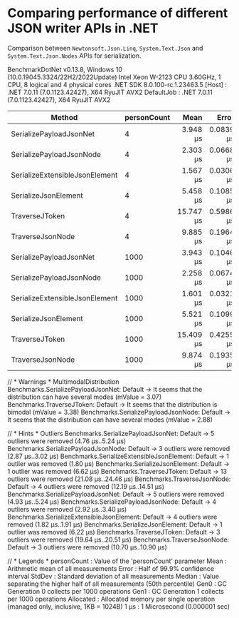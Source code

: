 # Comparing performance of different JSON writer APIs in .NET

Comparison between `Newtonsoft.Json.Linq`, `System.Text.Json` and `System.Text.Json.Nodes` APIs for
serialization.

BenchmarkDotNet v0.13.8, Windows 10 (10.0.19045.3324/22H2/2022Update)
Intel Xeon W-2123 CPU 3.60GHz, 1 CPU, 8 logical and 4 physical cores
.NET SDK 8.0.100-rc.1.23463.5
  [Host]     : .NET 7.0.11 (7.0.1123.42427), X64 RyuJIT AVX2
  DefaultJob : .NET 7.0.11 (7.0.1123.42427), X64 RyuJIT AVX2

| Method                         | personCount | Mean      | Error     | StdDev    | Median    | Gen0   | Gen1   | Allocated |
|------------------------------- |------------ |----------:|----------:|----------:|----------:|-------:|-------:|----------:|
| SerializePayloadJsonNet        | 4           |  3.948 μs | 0.0839 μs | 0.2408 μs |  3.893 μs | 1.9226 |      - |   8.11 KB |
| SerializePayloadJsonNode       | 4           |  2.303 μs | 0.0668 μs | 0.1939 μs |  2.243 μs | 0.4616 |      - |   1.95 KB |
| SerializeExtensibleJsonElement | 4           |  1.567 μs | 0.0306 μs | 0.0567 μs |  1.559 μs | 0.4749 |      - |   2.01 KB |
| SerializeJsonElement           | 4           |  5.458 μs | 0.1085 μs | 0.2515 μs |  5.371 μs | 1.5564 |      - |   6.58 KB |
| TraverseJToken                 | 4           | 15.747 μs | 0.5986 μs | 1.6385 μs | 15.382 μs | 3.2349 | 0.0305 |  13.73 KB |
| TraverseJsonNode               | 4           |  9.885 μs | 0.1964 μs | 0.5277 μs |  9.757 μs | 1.8616 |      - |   7.88 KB |
| SerializePayloadJsonNet        | 1000        |  3.943 μs | 0.1046 μs | 0.3002 μs |  3.904 μs | 1.9226 |      - |   8.11 KB |
| SerializePayloadJsonNode       | 1000        |  2.258 μs | 0.0674 μs | 0.1944 μs |  2.220 μs | 0.4616 |      - |   1.95 KB |
| SerializeExtensibleJsonElement | 1000        |  1.601 μs | 0.0321 μs | 0.0717 μs |  1.598 μs | 0.4749 |      - |   2.01 KB |
| SerializeJsonElement           | 1000        |  5.521 μs | 0.1099 μs | 0.1744 μs |  5.535 μs | 1.5564 |      - |   6.58 KB |
| TraverseJToken                 | 1000        | 15.409 μs | 0.4255 μs | 1.2345 μs | 14.992 μs | 3.2349 | 0.0305 |  13.73 KB |
| TraverseJsonNode               | 1000        |  9.874 μs | 0.1935 μs | 0.2955 μs |  9.785 μs | 1.8616 |      - |   7.88 KB |

// * Warnings *
MultimodalDistribution
  Benchmarks.SerializePayloadJsonNet: Default  -> It seems that the distribution can have several modes (mValue = 3.07)
  Benchmarks.TraverseJToken: Default           -> It seems that the distribution is bimodal (mValue = 3.38)
  Benchmarks.SerializePayloadJsonNode: Default -> It seems that the distribution can have several modes (mValue = 2.88)

// * Hints *
Outliers
  Benchmarks.SerializePayloadJsonNet: Default        -> 5 outliers were removed (4.76 μs..5.24 μs)
  Benchmarks.SerializePayloadJsonNode: Default       -> 3 outliers were removed (2.87 μs..3.02 μs)
  Benchmarks.SerializeExtensibleJsonElement: Default -> 1 outlier  was  removed (1.80 μs)
  Benchmarks.SerializeJsonElement: Default           -> 1 outlier  was  removed (6.62 μs)
  Benchmarks.TraverseJToken: Default                 -> 13 outliers were removed (21.08 μs..24.46 μs)
  Benchmarks.TraverseJsonNode: Default               -> 4 outliers were removed (12.19 μs..14.51 μs)
  Benchmarks.SerializePayloadJsonNet: Default        -> 5 outliers were removed (4.93 μs..5.24 μs)
  Benchmarks.SerializePayloadJsonNode: Default       -> 4 outliers were removed (2.92 μs..3.40 μs)
  Benchmarks.SerializeExtensibleJsonElement: Default -> 4 outliers were removed (1.82 μs..1.91 μs)
  Benchmarks.SerializeJsonElement: Default           -> 1 outlier  was  removed (6.22 μs)
  Benchmarks.TraverseJToken: Default                 -> 3 outliers were removed (19.64 μs..20.51 μs)
  Benchmarks.TraverseJsonNode: Default               -> 3 outliers were removed (10.70 μs..10.90 μs)

// * Legends *
  personCount : Value of the 'personCount' parameter
  Mean        : Arithmetic mean of all measurements
  Error       : Half of 99.9% confidence interval
  StdDev      : Standard deviation of all measurements
  Median      : Value separating the higher half of all measurements (50th percentile)
  Gen0        : GC Generation 0 collects per 1000 operations
  Gen1        : GC Generation 1 collects per 1000 operations
  Allocated   : Allocated memory per single operation (managed only, inclusive, 1KB = 1024B)
  1 μs        : 1 Microsecond (0.000001 sec)